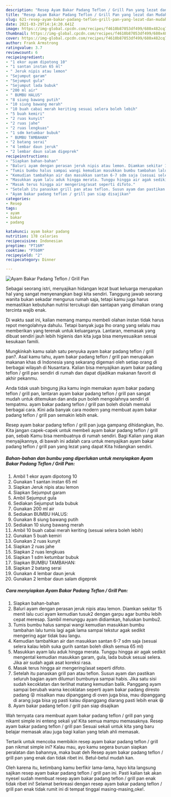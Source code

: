 ```yaml
---
description: "Resep Ayam Bakar Padang Teflon / Grill Pan yang lezat dan Mudah Dibuat"
title: "Resep Ayam Bakar Padang Teflon / Grill Pan yang lezat dan Mudah Dibuat"
slug: 621-resep-ayam-bakar-padang-teflon-grill-pan-yang-lezat-dan-mudah-dibuat
date: 2021-03-29T14:14:20.641Z
image: https://img-global.cpcdn.com/recipes/f4610b87053df499/680x482cq70/ayam-bakar-padang-teflon-grill-pan-foto-resep-utama.jpg
thumbnail: https://img-global.cpcdn.com/recipes/f4610b87053df499/680x482cq70/ayam-bakar-padang-teflon-grill-pan-foto-resep-utama.jpg
cover: https://img-global.cpcdn.com/recipes/f4610b87053df499/680x482cq70/ayam-bakar-padang-teflon-grill-pan-foto-resep-utama.jpg
author: Frank Armstrong
ratingvalue: 3.7
reviewcount: 6
recipeingredient:
- "1 ekor ayam dipotong 10"
- "1 santan instan 65 ml"
- " Jeruk nipis atau lemon"
- "Sejumput garam"
- "Sejumput gula"
- "Sejumput lada bubuk"
- "200 ml air"
- " BUMBU HALUS"
- "8 siung bawang putih"
- "10 siung bawang merah"
- "10 buah cabai merah keriting sesuai selera boleh lebih"
- "5 buah kemiri"
- "2 ruas kunyit"
- "2 ruas jahe"
- "2 ruas lengkuas"
- "1 sdm ketumbar bubuk"
- " BUMBU TAMBAHAN"
- "2 batang serai"
- "4 lembar daun jeruk"
- "2 lembar daun salam digeprek"
recipeinstructions:
- "Siapkan bahan-bahan"
- "Baluri ayam dengan perasan jeruk nipis atau lemon. Diamkan sekitar 15 menit lalu cuci ayam kemudian tusuk2 dengan garpu agar bumbu lebih cepat meresap. Sambil menunggu ayam didiamkan, haluskan bumbu2."
- "Tumis bumbu halus sampai wangi kemudian masukkan bumbu tambahan lalu tumis lagi agak lama sampai tekstur agak sedikit mengering agar tidak bau langu."
- "Kemudian tambahkan air dan masukkan santan 6-7 sdm saja (sesuai selera kalau lebih suka gurih santan boleh diksh semua 65 ml)"
- "Masukkan ayam lalu aduk hingga merata. Tunggu hingga air agak sedikit mengental kemudian masukkan garam, gula, lada bubuk sesuai selera. Jika air sudah agak asat koreksi rasa."
- "Masak terus hingga air mengering/asat seperti difoto."
- "Setelah itu panaskan grill pan atau teflon. Susun ayam dan pastikan seluruh bagian ayam dilumuri bumbunya sampai habis. Jika satu sisi sudah kecoklatan dan terlihat matang kemudian balik. Panggang ayam sampai berubah warna kecoklatan seperti ayam bakar padang diresto padang 😝 misalkan mau dipanggang di oven juga bisa, mau dipanggang di arang juga bisa yg pasti kalau dipanggang diarang pasti lebih enak 😆"
- "Ayam bakar padang teflon / grill pan siap disajikan"
categories:
- Resep
tags:
- ayam
- bakar
- padang

katakunci: ayam bakar padang 
nutrition: 178 calories
recipecuisine: Indonesian
preptime: "PT16M"
cooktime: "PT60M"
recipeyield: "2"
recipecategory: Dinner

---
```



![Ayam Bakar Padang Teflon / Grill Pan](https://img-global.cpcdn.com/recipes/f4610b87053df499/680x482cq70/ayam-bakar-padang-teflon-grill-pan-foto-resep-utama.jpg)

Sebagai seorang istri, menyajikan hidangan lezat buat keluarga merupakan hal yang sangat menyenangkan bagi kita sendiri. Tanggung jawab seorang  wanita bukan sekadar mengurus rumah saja, tetapi kamu juga harus memastikan kebutuhan nutrisi tercukupi dan santapan yang dimakan orang tercinta wajib enak.

Di waktu  saat ini, kalian memang mampu membeli olahan instan tidak harus repot mengolahnya dahulu. Tetapi banyak juga lho orang yang selalu mau memberikan yang terenak untuk keluarganya. Lantaran, memasak yang dibuat sendiri jauh lebih higienis dan kita juga bisa menyesuaikan sesuai kesukaan famili. 



Mungkinkah kamu salah satu penyuka ayam bakar padang teflon / grill pan?. Asal kamu tahu, ayam bakar padang teflon / grill pan merupakan makanan khas di Indonesia yang sekarang digemari oleh setiap orang di berbagai wilayah di Nusantara. Kalian bisa menyajikan ayam bakar padang teflon / grill pan sendiri di rumah dan dapat dijadikan makanan favorit di akhir pekanmu.

Anda tidak usah bingung jika kamu ingin memakan ayam bakar padang teflon / grill pan, lantaran ayam bakar padang teflon / grill pan sangat mudah untuk ditemukan dan anda pun boleh mengolahnya sendiri di tempatmu. ayam bakar padang teflon / grill pan boleh diolah memalui berbagai cara. Kini ada banyak cara modern yang membuat ayam bakar padang teflon / grill pan semakin lebih enak.

Resep ayam bakar padang teflon / grill pan juga gampang dihidangkan, lho. Kita jangan capek-capek untuk membeli ayam bakar padang teflon / grill pan, sebab Kamu bisa membuatnya di rumah sendiri. Bagi Kalian yang akan menyajikannya, di bawah ini adalah cara untuk menyajikan ayam bakar padang teflon / grill pan yang lezat yang dapat Kita hidangkan sendiri.

<!--inarticleads1-->

##### Bahan-bahan dan bumbu yang diperlukan untuk menyiapkan Ayam Bakar Padang Teflon / Grill Pan:

1. Ambil 1 ekor ayam dipotong 10
1. Gunakan 1 santan instan 65 ml
1. Siapkan  Jeruk nipis atau lemon
1. Siapkan Sejumput garam
1. Ambil Sejumput gula
1. Sediakan Sejumput lada bubuk
1. Gunakan 200 ml air
1. Sediakan  BUMBU HALUS:
1. Gunakan 8 siung bawang putih
1. Sediakan 10 siung bawang merah
1. Ambil 10 buah cabai merah keriting (sesuai selera boleh lebih)
1. Gunakan 5 buah kemiri
1. Gunakan 2 ruas kunyit
1. Siapkan 2 ruas jahe
1. Siapkan 2 ruas lengkuas
1. Siapkan 1 sdm ketumbar bubuk
1. Siapkan  BUMBU TAMBAHAN:
1. Siapkan 2 batang serai
1. Gunakan 4 lembar daun jeruk
1. Gunakan 2 lembar daun salam digeprek




<!--inarticleads2-->

##### Cara menyiapkan Ayam Bakar Padang Teflon / Grill Pan:

1. Siapkan bahan-bahan
1. Baluri ayam dengan perasan jeruk nipis atau lemon. Diamkan sekitar 15 menit lalu cuci ayam kemudian tusuk2 dengan garpu agar bumbu lebih cepat meresap. Sambil menunggu ayam didiamkan, haluskan bumbu2.
1. Tumis bumbu halus sampai wangi kemudian masukkan bumbu tambahan lalu tumis lagi agak lama sampai tekstur agak sedikit mengering agar tidak bau langu.
1. Kemudian tambahkan air dan masukkan santan 6-7 sdm saja (sesuai selera kalau lebih suka gurih santan boleh diksh semua 65 ml)
1. Masukkan ayam lalu aduk hingga merata. Tunggu hingga air agak sedikit mengental kemudian masukkan garam, gula, lada bubuk sesuai selera. Jika air sudah agak asat koreksi rasa.
1. Masak terus hingga air mengering/asat seperti difoto.
1. Setelah itu panaskan grill pan atau teflon. Susun ayam dan pastikan seluruh bagian ayam dilumuri bumbunya sampai habis. Jika satu sisi sudah kecoklatan dan terlihat matang kemudian balik. Panggang ayam sampai berubah warna kecoklatan seperti ayam bakar padang diresto padang 😝 misalkan mau dipanggang di oven juga bisa, mau dipanggang di arang juga bisa yg pasti kalau dipanggang diarang pasti lebih enak 😆
1. Ayam bakar padang teflon / grill pan siap disajikan




Wah ternyata cara membuat ayam bakar padang teflon / grill pan yang nikamt simple ini enteng sekali ya! Kita semua mampu memasaknya. Resep ayam bakar padang teflon / grill pan Sesuai sekali untuk kita yang baru belajar memasak atau juga bagi kalian yang telah ahli memasak.

Tertarik untuk mencoba membikin resep ayam bakar padang teflon / grill pan nikmat simple ini? Kalau mau, ayo kamu segera buruan siapkan peralatan dan bahannya, maka buat deh Resep ayam bakar padang teflon / grill pan yang enak dan tidak ribet ini. Betul-betul mudah kan. 

Oleh karena itu, ketimbang kamu berfikir lama-lama, hayo kita langsung sajikan resep ayam bakar padang teflon / grill pan ini. Pasti kalian tak akan nyesel sudah membuat resep ayam bakar padang teflon / grill pan enak tidak ribet ini! Selamat berkreasi dengan resep ayam bakar padang teflon / grill pan enak tidak rumit ini di tempat tinggal masing-masing,oke!.

